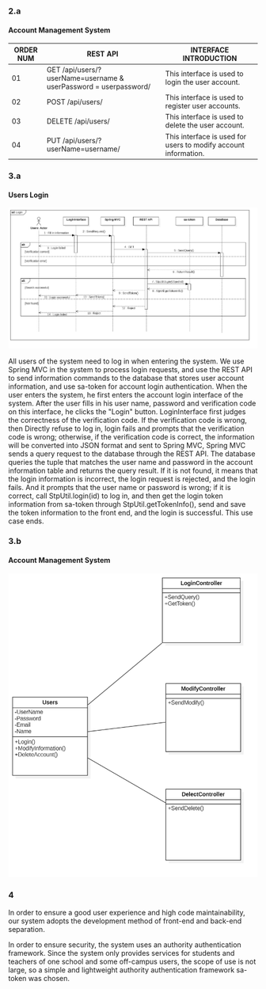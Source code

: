 ### 2.a 

#### Account Management System

| ORDER NUM | REST API                                                     | INTERFACE INTRODUCTION                                       |
| --------- | ------------------------------------------------------------ | ------------------------------------------------------------ |
| 01        | GET /api/users/?userName=username & userPassword = userpassword/ | This interface is used to login the user account.            |
| 02        | POST /api/users/                                             | This interface is used to register user accounts.            |
| 03        | DELETE /api/users/                                           | This interface is used to delete the user account.           |
| 04        | PUT /api/users/?userName=username/                           | This interface is used for users to modify account information. |

### 3.a 

#### Users Login

![](.\picture\Login.png)

All users of the system need to log in when entering the system.
We use Spring MVC in the system to process login requests, and use the REST API to send information commands to the database that stores user account information, and use sa-token for account login authentication.
When the user enters the system, he first enters the account login interface of the system. After the user fills in his user name, password and verification code on this interface, he clicks the "Login" button. LoginInterface first judges the correctness of the verification code. If the verification code is wrong, then Directly refuse to log in, login fails and prompts that the verification code is wrong; otherwise, if the verification code is correct, the information will be converted into JSON format and sent to Spring
MVC, Spring MVC sends a query request to the database through the REST API. The database queries the tuple that matches the user name and password in the account information table and returns the query result. If it is not found, it means that the login information is incorrect, the login request is rejected, and the login fails. And it prompts that the user name or password is wrong; if it is correct, call StpUtil.login(id) to log in, and then get the login token information from sa-token through StpUtil.getTokenInfo(), send and save the token information to the front end, and the login is successful. This use case ends.

### 3.b 

#### Account Management System

![](.\picture\AMSMain.png)

### 4

In order to ensure a good user experience and high code maintainability, our system adopts the development method of front-end and back-end separation.

In order to ensure security, the system uses an authority authentication framework. Since the system only provides services for students and teachers of one school and some off-campus users, the scope of use is not large, so a simple and lightweight authority authentication framework sa-token was chosen.